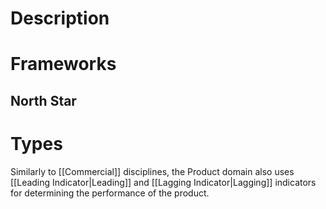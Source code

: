 # Description
# Frameworks
## North Star

# Types
Similarly to [[Commercial]] disciplines, the Product domain also uses [[Leading Indicator|Leading]] and [[Lagging Indicator|Lagging]] indicators for determining the performance of the product. 
